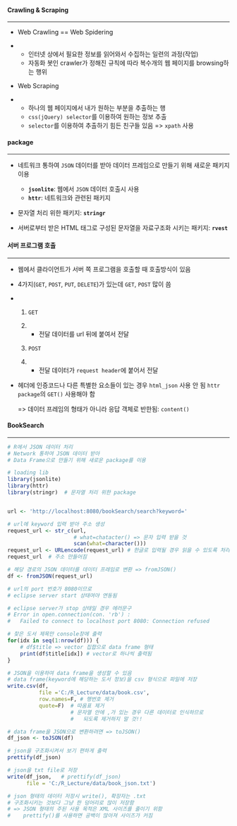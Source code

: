 #### Crawling & Scraping

---

- Web Crawling == Web Spidering

- - 인터넷 상에서 필요한 정보를 읽어와서 수집하는 일련의 과정(작업)
  - 자동화 봇인 crawler가 정해진 규칙에 따라 복수개의 웹 페이지를 browsing하는 행위

 

- Web Scraping

- - 하나의 웹 페이지에서 내가 원하는 부분을 추출하는 행
  - `css(jQuery) selector`를 이용하여 원하는 정보 추출
  - `selector`를 이용하여 추출하기 힘든 친구들 있음
    => `xpath` 사용

 

#### package

---

- 네트워크 통하여 `JSON` 데이터를 받아 데이터 프레임으로 만들기 위해 새로운 패키지 이용
  - **`jsonlite`**: 웹에서 `JSON` 데이터 호출시 사용
  - **`httr`**: 네트워크와 관련된 패키지



- 문자열 처리 위한 패키지: **`stringr`**

 

- 서버로부터 받은 HTML 태그로 구성된 문자열을 자료구조화 시키는 패키지: **`rvest`**

 

#### 서버 프로그램 호출

---

- 웹에서 클라이언트가 서버 쪽 프로그램을 호출할 때 호출방식이 있음

- 4가지(`GET`, `POST`, `PUT`, `DELETE`)가 있는데 `GET`, `POST` 많이 씀

- 1. `GET`

  2. - 전달 데이터를 url 뒤에 붙여서 전달

  3. `POST`

  4. - 전달 데이터가 `request header`에 붙어서 전달

 

- 헤더에 인증코드나 다른 특별한 요소들이 있는 경우
            `html_json` 사용 안 됨
            `httr package`의 `GET()` 사용해야 함

  => 데이터 프레임의 형태가 아니라 응답 객체로 반한됨: `content()`

 

 

#### BookSearch

---

```r
# R에서 JSON 데이터 처리
# Network 통하여 JSON 데이터 받아
# Data Frame으로 만들기 위해 새로운 package를 이용

# loading lib
library(jsonlite)
library(httr)
library(stringr)  # 문자열 처리 위한 package


url <- 'http://localhost:8080/bookSearch/search?keyword='

# url에 keyword 입력 받아 주소 생성
request_url <- str_c(url,
                     # what=chatacter() => 문자 입력 받을 것
                     scan(what=character()))
request_url <- URLencode(request_url) # 한글로 입력될 경우 읽을 수 있도록 처리
request_url  # 주소 만들어짐

# 해당 경로의 JSON 데이터를 데이터 프레임로 변환 => fromJSON()
df <- fromJSON(request_url) 

# url의 port 번호가 8080이므로
# eclipse server start 상태여야 연동됨

# eclipse server가 stop 상태일 경우 에러문구
# Error in open.connection(con. 'rb') :
#	Failed to connect to localhost port 8080: Connection refused

# 찾은 도서 제목만 console창에 출력
for(idx in seq(1:nrow(df))) {
    # df$title => vector 집합으로 data frame 형태
    print(df$title[idx]) # vector로 하나씩 출력됨
}

# JSON을 이용하여 data frame을 생성할 수 있음
# data frame(keyword에 해당하는 도서 정보)을 csv 형식으로 파일에 저장
write.csv(df,
          file ='C:/R_Lecture/data/book.csv',
          row.names=F, # 행번호 제거
          quote=F)  # 따옴표 제거
					# 문자열 안에 ,가 있는 경우 다른 데이터로 인식하므로
					# 	되도록 제거하지 말 것!!

# data frame을 JSON으로 변환하려면 => toJSON()
df_json <- toJSON(df)

# json을 구조화시켜서 보기 편하게 출력
prettify(df_json)

# json을 txt file로 저장
write(df_json,   # prettify(df_json)
      file = 'C:/R_Lecture/data/book_json.txt')

# json 형태의 데이터 저장시 write(), 확장자는 .txt
# 구조화시키는 것보다 그냥 한 덩어리로 많이 저장함
# => JSON 형태의 주된 사용 목적은 XML 사이즈를 줄이기 위함
# 	 prettify()를 사용하면 공백이 많아져 사이즈가 커짐
```

